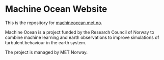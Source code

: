 # Machine Ocean Website

This is the repository for [machineocean.met.no](https://metno.github.io/MachineOcean-website/).

Machine Ocean is a project funded by the Research Council of Norway to combine machine learning and
earth observations to improve simulations of turbulent behaviour in the earth system.

The project is managed by MET Norway.
